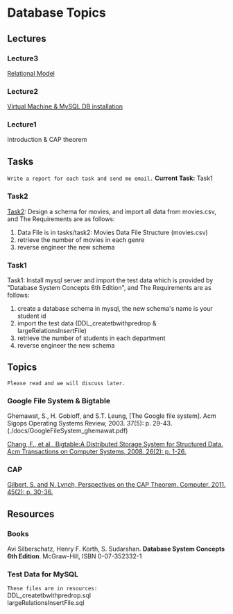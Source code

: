 # Database Topics

## Lectures

### Lecture3
[Relational Model](./lectures/DbSystemRDbModel.pdf)

### Lecture2
[Virtual Machine & MySQL DB installation](./docs/DbSystemLabEnvForMysql.pdf)

### Lecture1
Introduction & CAP theorem

## Tasks
`Write a report for each task and send me email.`<bt/>
**Current Task:** Task1<bt/>
### Task2
[Task2](./tasks/task2): Design a schema for movies, and import all data from movies.csv, and The Requirements are as follows: <bt/>
1. Data File is in tasks/task2: Movies Data File Structure (movies.csv)
2. retrieve the number of movies in each genre
3. reverse engineer the new schema

### Task1
Task1: Install mysql server and import the test data which is provided by "Database System Concepts 6th Edition", and The Requirements are as follows: <bt/>
1. create a database schema in mysql, the new schema's name is your student id
2. import the test data (DDL_createtbwithpredrop & largeRelationsInsertFile)
3. retrieve the number of students in each department
4. reverse engineer the new schema



## Topics
`Please read and we will discuss later.`

### Google File System & Bigtable
Ghemawat, S., H. Gobioff, and S.T. Leung, [The Google file system]. Acm Sigops Operating Systems Review, 2003. 37(5): p. 29-43.(./docs/GoogleFileSystem_ghemawat.pdf)

[Chang, F., et al., Bigtable:A Distributed Storage System for Structured Data. Acm Transactions on Computer Systems, 2008. 26(2): p. 1-26.](./docs/BigtableADistributedStorageSystemforStructuredDatachang.pdf)

### CAP
[Gilbert, S. and N. Lynch, Perspectives on the CAP Theorem. Computer, 2011. 45(2): p. 30-36.](./docs/Brewer_PerspectivesontheCAPTheorem.pdf) 


## Resources

### Books

Avi Silberschatz, Henry F. Korth, S. Sudarshan. **Database System Concepts 6th Edition**. McGraw-Hill, ISBN 0-07-352332-1


### Test Data for MySQL
`These files are in resources:`<br/>
DDL_createtbwithpredrop.sql<br/>
largeRelationsInsertFile.sql